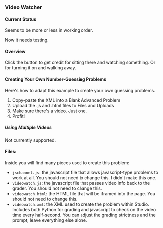 ### Video Watcher ###

#### Current Status ####

Seems to be more or less in working order.

Now it needs testing.

#### Overview ####
Click the button to get credit for sitting there and watching something. Or for turning it on and walking away.

#### Creating Your Own Number-Guessing Problems ####

Here's how to adapt this example to create your own guessing problems.

1. Copy-paste the XML into a Blank Advanced Problem
2. Upload the .js and .html files to Files and Uploads
3. Make sure there's a video. Just one.
4. Profit!

##### Using Multiple Videos #####

Not currently supported.

#### Files: ####

Inside you will find many pieces used to create this problem:

- `jschannel.js`: the javascript file that allows javascript-type problems to work at all. You should not need to change this. I didn't make this one.
- `videowatch.js`: the javascript file that passes video info back to the grader. You should not need to change this.
- `videowatch.html`: the HTML file that will be iframed into the page. You should not need to change this.
- `videowatch.xml`: the XML used to create the problem within Studio. Includes both Python for grading and javascript to check on the video time every half-second. You can adjust the grading strictness and the prompt; leave everything else alone.